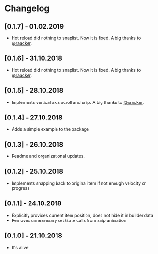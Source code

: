 # Changelog

## [0.1.7] - 01.02.2019

* Hot reload did nothing to snaplist. Now it is fixed. A big thanks to [@raacker](https://github.com/raacker).

## [0.1.6] - 31.10.2018

* Hot reload did nothing to snaplist. Now it is fixed. A big thanks to [@raacker](https://github.com/raacker).

## [0.1.5] - 28.10.2018

* Implements vertical axis scroll and snip. A big thanks to [@raacker](https://github.com/raacker).

## [0.1.4] - 27.10.2018

* Adds a simple example to the package

## [0.1.3] - 26.10.2018
  
* Readme and organizational updates.

## [0.1.2] - 25.10.2018
  
* Implements snapping back to original item if not enough velocity or progress

## [0.1.1] - 24.10.2018

* Explicitly provides current item position, does not hide it in builder data
* Removes unnessesary `setState` calls from snip animation

## [0.1.0] - 21.10.2018

* It's alive!
